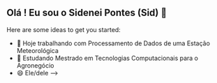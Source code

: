 ## Olá ! Eu sou o Sidenei Pontes (Sid) 👋

Here are some ideas to get you started:

- 🔭 Hoje trabalhando com Processamento de Dados de uma Estação Meteorológica
- 🌱 Estudando Mestrado em Tecnologias Computacionais para o Agronegócio
- 😄 Ele/dele
-->
